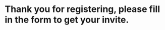 
# Thank you for registering, please fill in the form to get your invite.
<style>
      form {
        /* Just to center the form on the page */
        margin: 0 auto;
        width: 400px;
   <iframe src="https://docs.google.com/forms/d/e/1FAIpQLSfvzL90CrIlug7D_aAwWxja7Zlh0tI4ov4lQdELPg93cOMpdQ/viewform?embedded=true" width="600" height="750" frameborder="0" marginheight="0" marginwidth="0" paddingleft="400">Loading...</iframe>
}
